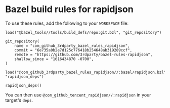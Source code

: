 # Bazel build rules for rapidjson

To use these rules, add the following to your `WORKSPACE` file:

```bazel
load("@bazel_tools//tools/build_defs/repo:git.bzl", "git_repository")

git_repository(
    name = "com_github_3rdparty_bazel_rules_rapidjson",
    commit = "6e735a0b2e7d125c776418b254648ab319289ccf",
    remote = "https://github.com/3rdparty/bazel-rules-rapidjson",
    shallow_since = "1616434870 -0700",
)

load("@com_github_3rdparty_bazel_rules_rapidjson//:bazel/rapidjson.bzl", "rapidjson_deps")

rapidjson_deps()
```

You can then use `@com_github_tencent_rapidjson//:rapidjson` in your target's `deps`.
